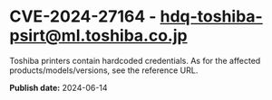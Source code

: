 # CVE-2024-27164 - hdq-toshiba-psirt@ml.toshiba.co.jp

Toshiba printers contain hardcoded credentials. As for the affected products/models/versions, see the reference URL.

**Publish date:** 2024-06-14
